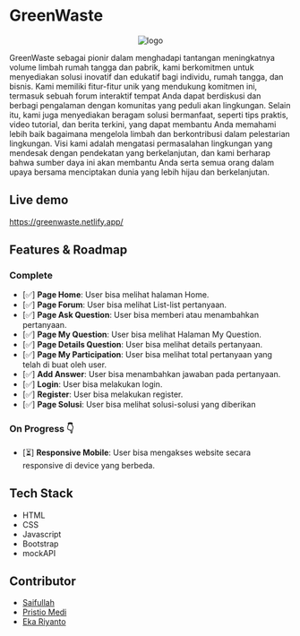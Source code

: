 # GreenWaste
<div style="text-align:center">
  
![logo](https://github.com/FS-16/greenwaste/assets/73381115/dd33adec-a447-439b-814d-925d822f8559)

</div>
GreenWaste sebagai pionir dalam menghadapi tantangan meningkatnya volume limbah rumah tangga dan pabrik, kami berkomitmen untuk menyediakan solusi inovatif dan edukatif bagi individu, rumah tangga, dan bisnis. Kami memiliki fitur-fitur unik yang mendukung komitmen ini, termasuk sebuah forum interaktif tempat Anda dapat berdiskusi dan berbagi pengalaman dengan komunitas yang peduli akan lingkungan.
<span></span>
Selain itu, kami juga menyediakan beragam solusi bermanfaat, seperti tips praktis, video tutorial, dan berita terkini, yang dapat membantu Anda memahami lebih baik bagaimana mengelola limbah dan berkontribusi dalam pelestarian lingkungan. Visi kami adalah mengatasi permasalahan lingkungan yang mendesak dengan pendekatan yang berkelanjutan, dan kami berharap bahwa sumber daya ini akan membantu Anda serta semua orang dalam upaya bersama menciptakan dunia yang lebih hijau dan berkelanjutan.

## Live demo
https://greenwaste.netlify.app/

## Features & Roadmap

### Complete
- [✅] **Page Home**: User bisa melihat halaman Home.
- [✅] **Page Forum**: User bisa melihat List-list pertanyaan.
- [✅] **Page Ask Question**: User bisa memberi atau menambahkan pertanyaan.
- [✅] **Page My Question**: User bisa melihat Halaman My Question.
- [✅] **Page Details Question**: User bisa melihat details pertanyaan.
- [✅] **Page My Participation**: User bisa melihat total pertanyaan yang telah di buat oleh user.
- [✅] **Add Answer**: User bisa menambahkan jawaban pada pertanyaan.
- [✅] **Login**: User bisa melakukan login.
- [✅] **Register**: User bisa melakukan register.
- [✅] **Page Solusi**: User bisa melihat solusi-solusi yang diberikan
  
  
### On Progress 👇
- [⏳] **Responsive Mobile**: User bisa mengakses website secara responsive di device yang berbeda.

## Tech Stack
- HTML
- CSS
- Javascript
- Bootstrap
- mockAPI

## Contributor
- [Saifullah](https://github.com/koreoxy)
- [Pristio Medi](https://github.com/Pristio205)
- [Eka Riyanto](https://github.com/ekariyanto)
  
